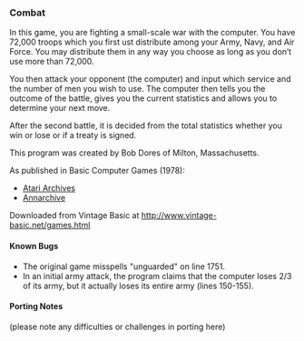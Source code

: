 ### Combat

In this game, you are fighting a small-scale war with the computer. You have 72,000 troops which you first ust distribute among your Army, Navy, and Air Force. You may distribute them in any way you choose as long as you don’t use more than 72,000.

You then attack your opponent (the computer) and input which service and the number of men you wish to use. The computer then tells you the outcome of the battle, gives you the current statistics and allows you to determine your next move.

After the second battle, it is decided from the total statistics whether you win or lose or if a treaty is signed.

This program was created by Bob Dores of Milton, Massachusetts.

As published in Basic Computer Games (1978):
- [Atari Archives](https://www.atariarchives.org/basicgames/showpage.php?page=50)
- [Annarchive](https://annarchive.com/files/Basic_Computer_Games_Microcomputer_Edition.pdf#page=65)

Downloaded from Vintage Basic at
http://www.vintage-basic.net/games.html

#### Known Bugs

- The original game misspells "unguarded" on line 1751.
- In an initial army attack, the program claims that the computer loses 2/3 of its army, but it actually loses its entire army (lines 150-155).

#### Porting Notes

(please note any difficulties or challenges in porting here)

